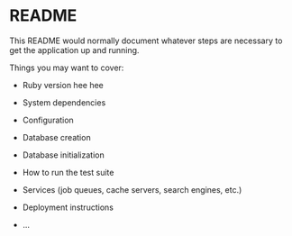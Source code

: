# README

This README would normally document whatever steps are necessary to get the
application up and running.

Things you may want to cover:

* Ruby version
hee hee
* System dependencies

* Configuration

* Database creation

* Database initialization

* How to run the test suite

* Services (job queues, cache servers, search engines, etc.)

* Deployment instructions

* ...
